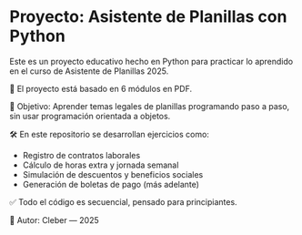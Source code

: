 # Proyecto: Asistente de Planillas con Python

Este es un proyecto educativo hecho en Python para practicar lo aprendido en el curso de Asistente de Planillas 2025.

📘 El proyecto está basado en 6 módulos en PDF.

🎯 Objetivo: Aprender temas legales de planillas programando paso a paso, sin usar programación orientada a objetos.

🛠 En este repositorio se desarrollan ejercicios como:

- Registro de contratos laborales
- Cálculo de horas extra y jornada semanal
- Simulación de descuentos y beneficios sociales
- Generación de boletas de pago (más adelante)

✅ Todo el código es secuencial, pensado para principiantes.

👤 Autor: Cleber — 2025
